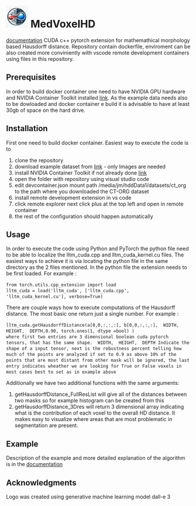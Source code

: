 <h1> <img src="logo_hausdorff.jpeg" alt="MedVoxelHD" width="60"> MedVoxelHD </h1>


[documentation](https://jakubmitura14.github.io/MedVoxelHD/)
CUDA c++ pytorch extension for mathemathical morphology based Hausdorff distance. Repository contain dockerfile, enviroment can be also created more conviniently with vscode remote development containers using files in this repository.

## Prerequisites
In order to build docker container one need to have NVIDIA GPU hardware and NVIDIA Container Toolkit installed [link](https://docs.nvidia.com/datacenter/cloud-native/container-toolkit/latest/install-guide.html). As the example data needs also to be dowloaded and docker container e build it is advisable to have at least 30gb of space on the hard drive.

## Installation
First one need to build docker container. Easiest way to execute the code is to 
1) clone the repository
2) download example dataset from [link](https://wiki.cancerimagingarchive.net/pages/viewpage.action?pageId=61080890) - only Images are needed
3) install NVIDIA Container Toolkit if not already done [link](https://docs.nvidia.com/datacenter/cloud-native/container-toolkit/latest/install-guide.html)
4) open the folder with repository using visual studio code
5) edit devcontainer.json mount path /media/jm/hddData1/datasets/ct_org to the path where you downloaded the CT-ORG dataset 
6) install remote development extension in vs code
7) click remote explorer next click plus at the top left and open in remote container
8) the rest of the configuration should happen automatically
 
## Usage

In order to execute the code using Python and PyTorch the python file need to be able to localize the lltm_cuda.cpp and lltm_cuda_kernel.cu files. The easiest ways to achieve it is via locating the python file in the same directory as the 2 files mentioned.
In the python file the extension needs to be first loaded. For example :
```
from torch.utils.cpp_extension import load
lltm_cuda = load('lltm_cuda', ['lltm_cuda.cpp', 'lltm_cuda_kernel.cu'], verbose=True)
```
There are couple ways how to execute computations of the Hausdorff distance. The most basic one return just a single number. For example :
```
lltm_cuda.getHausdorffDistance(a[0,0,:,:,:], b[0,0,:,:,:],  WIDTH,  HEIGHT,  DEPTH,0.90, torch.ones(1, dtype =bool) )
where first two entries are 3 dimensional boolean cuda pytorch tensors, that has the same shape.  WIDTH,  HEIGHT,  DEPTH Indicate the shape of a input tensor, next is the robustness percent telling how much of the points are analyzed if set to 0.9 as above 10% of the points that are most distant from other mask will be ignored, the last entry indicates wheather we are looking for True or False voxels in most cases best to set as in example above
```
Additionally we have two additional functions with the same arguments:
1) getHausdorffDistance_FullResList will give all of the distances between two masks so for example histogram can be created from this
2) getHausdorffDistance_3Dres will return 3 dimensional array indicating what is the contribution of each voxel to the overall HD distance. It makes easy to visualize where areas that are most problematic in segmentation are present.

## Example
Description of the example and more detailed explanation of the algorithm is in the [documentation](https://jakubmitura14.github.io/MedVoxelHD/)

## Acknowledgments
Logo was created using generative machine learning model dall-e 3


